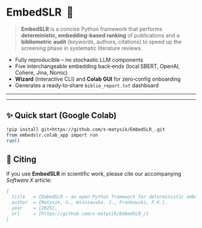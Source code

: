 # EmbedSLR &nbsp;🚀


> **EmbedSLR** is a concise Python framework that performs **deterministic, embedding‑based ranking** of publications and a **bibliometric audit** (keywords, authors, citations) to speed up the screening phase in systematic literature reviews.

* Fully reproducible – no stochastic LLM components  
* Five interchangeable embedding back‑ends (local SBERT, OpenAI, Cohere, Jina, Nomic)  
* **Wizard** (interactive CLI) and **Colab GUI** for zero‑config onboarding  
* Generates a ready‑to‑share `biblio_report.txt` dashboard  

---


---

## ✨ Quick start (Google Colab)

```bash
!pip install git+https://github.com/s-matysik/EmbedSLR_.git
from embedslr.colab_app import run
run()

```

## 📝 Citing

If you use **EmbedSLR** in scientific work, please cite our accompanying *Software X* article:

```bibtex
{
  title   = {EmbedSLR – an open Python framework for deterministic embedding‑based screening and bibliometric validation in systematic literature reviews},
  author  = {Matysik, S., Wiśniewska, J., Frankowski, P.K.},
  year    = {2025},
  url     = {https://github.com/s-matysik/EmbedSLR_/}
}
